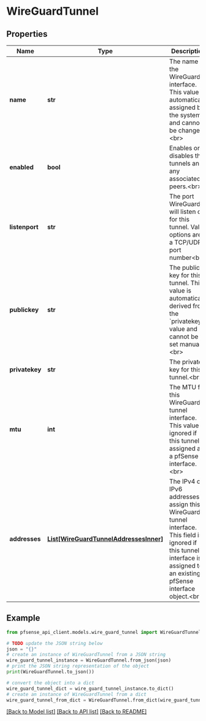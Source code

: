 # WireGuardTunnel


## Properties

Name | Type | Description | Notes
------------ | ------------- | ------------- | -------------
**name** | **str** | The name of the WireGuard interface. This value is automatically assigned by the system and cannot be changed.&lt;br&gt; | [optional] [readonly] 
**enabled** | **bool** | Enables or disables this tunnels and any associated peers.&lt;br&gt; | [optional] [default to True]
**listenport** | **str** | The port WireGuard will listen on for this tunnel. Valid options are: a TCP/UDP port number&lt;br&gt; | [optional] [default to '51820']
**publickey** | **str** | The public key for this tunnel. This value is automatically derived from the &#x60;privatekey&#x60; value and cannot be set manually.&lt;br&gt; | [optional] [readonly] 
**privatekey** | **str** | The private key for this tunnel.&lt;br&gt; | [optional] 
**mtu** | **int** | The MTU for this WireGuard tunnel interface. This value is ignored if this tunnel is assigned as a pfSense interface.&lt;br&gt; | [optional] [default to 1420]
**addresses** | [**List[WireGuardTunnelAddressesInner]**](WireGuardTunnelAddressesInner.md) | The IPv4 or IPv6 addresses to assign this WireGuard tunnel interface. This field is ignored if this tunnel interface is assigned to an existing pfSense interface object.&lt;br&gt; | [optional] 

## Example

```python
from pfsense_api_client.models.wire_guard_tunnel import WireGuardTunnel

# TODO update the JSON string below
json = "{}"
# create an instance of WireGuardTunnel from a JSON string
wire_guard_tunnel_instance = WireGuardTunnel.from_json(json)
# print the JSON string representation of the object
print(WireGuardTunnel.to_json())

# convert the object into a dict
wire_guard_tunnel_dict = wire_guard_tunnel_instance.to_dict()
# create an instance of WireGuardTunnel from a dict
wire_guard_tunnel_from_dict = WireGuardTunnel.from_dict(wire_guard_tunnel_dict)
```
[[Back to Model list]](../README.md#documentation-for-models) [[Back to API list]](../README.md#documentation-for-api-endpoints) [[Back to README]](../README.md)


